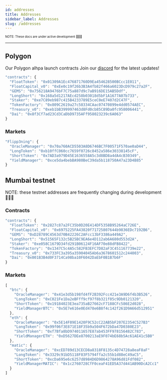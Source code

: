 ```yaml
---
id: addresses
title: Addresses
sidebar_label: Addresses
slug: /addresses
---
```


<sub><sup> NOTE: These docs are under active development 👷‍♀️👷 </sup></sub>

---

## Polygon

Our Polygon alhpa launch contracts
Join our [discord](https://discord.gg/qesr2KZAhn) for the latest updates!

```javascript
"contracts": {
  "FloatToken": "0x01309A1Ec476871760D9Ea454628500BCcc1E011",
  "FloatCapital_v0": "0xEe0c19f26b3B3A4fb82f466a6023DcD979c27a2F",
  "GEMS": "0x756218A9476bF7C75a887d9c7aB916DE15AB5Ddf",
  "LongShort": "0x168a5d1217AEcd258b03018d5bF1A1677A07b733",
  "Staker": "0xe7C89eb987c415B4233789E5ceC0eE7407d2C47F",
  "TokenFactory": "0x809C2619a27c58334CAac07470899e4dd0574AEC",
  "Treasury_v0": "0xeb1bB399997463d8Fd0cb85C89Da0fc958006441",
  "Dai": "0x8f3Cf7ad23Cd3CaDbD9735AFf958023239c6A063"
}
```

### Markets

```javascript
"Flipp3ning": {
  "OracleManager": "0x70a760ACD5503A8D6746BC7F00571F570ae0aD44",
  "LongToken": "0xb10ffC060cc7659f0726c8452a586e30338145cF",
  "ShortToken": "0x7AD3a979D45E1636558A5c3d8BD8a4dA4cB30349",
  "YieldManager": "0xce5da4bebBA980BeC39da5b118750A47a23D4B85"
}
```

## Mumbai testnet

NOTE: these testnet addresses are frequently changing during development 👷‍♀️👷

<!-- See our contract **[Deployer address](https://mumbai.polygonscan.com/address/0x97D247303960fC0FCA4fD703f3dAaf0ADdA07598/)** to keep abreast with the latest deployments. -->

### Contracts

```javascript
"contracts": {
  "FloatToken": "0x2827c87a2FC35b0D20E414DF5358B95264aC726E",
  "FloatCapital_v0": "0x6975225FA43820f71725807644b9836EDc7192B6",
  "GEMS": "0xD28789C4563d70B42226C2AFcc13bF3386a449A2",
  "LongShort": "0x51565F132c5B25BC9EA6e4D112ab6A680d553d2A",
  "Staker": "0xe058C1679D34fd291B06124F16AF70e88dFB8422",
  "TokenFactory": "0x1347C5c4A5c582FB3EFC7D82aF3C451167739e22",
  "Treasury_v0": "0x733FC3a395a35904045Ab6a3678601512c244003",
  "Dai": "0x001B3B4d0F3714Ca98ba10F6042DaEbF0B1B7b6F"
}
```

### Markets

```javascript
[
  "btc": {
    "OracleManager": "0x41e3d5b198fd4fF2B392Fcc421e3A9D6f4b3B526",
    "LongToken": "0xC021Fe1Da2eBFff9cf97f8b321f05c9Db0121320",
    "ShortToken": "0x19184023E3ea735aB27662cF7188CFc586E2d028",
    "YieldManagerBTC": "0x5E7e616e0Ed478e6B8f4c142f261D9A66d512951"
  },
  "eth": {
    "OracleManager": "0x5E14F89E1420F9C52cC22AB5bF207E2354C527B3"
    "LongToken": "0x99f06f3E871E18F35b9a504F672bDa47D0380E23",
    "ShortToken": "0xf7Bfa8bD974011657E87ab453FF978156482C783",
    "YieldManagerETH": "0xD5627DEe8700213aE9F074bE68b5Ac61AE41c5B0"
  },
  "matic": {
    "OracleManager": "0xcED789d13CECD8a8318F8135c4D74728a8eaF8aF"
    "LongToken": "0x3329c91bD5118F83F5794ffa2c55b1d88eC49aC5",
    "ShortToken": "0xcDa695e6c6257d8984D6D9864278A96d81Fdf082",
    "YieldManagerMATIC": "0x1c2760728CfF0ceaF41ED5A37d441AB90DcA2Cc1"
  }
]
```
